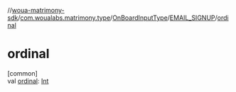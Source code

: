 //[woua-matrimony-sdk](../../../../index.md)/[com.woualabs.matrimony.type](../../index.md)/[OnBoardInputType](../index.md)/[EMAIL_SIGNUP](index.md)/[ordinal](ordinal.md)

# ordinal

[common]\
val [ordinal](ordinal.md): [Int](https://kotlinlang.org/api/latest/jvm/stdlib/kotlin/-int/index.html)
